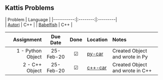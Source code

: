 ## Kattis Problems

| Problem | Language |
|-----------:|:--------:|:---------|          
| [Autori](https://github.com/EvelioOrnelas/eornelas-Kattis/blob/master/Autori.cpp)  | C++ |
| [Babelfish](https://github.com/EvelioOrnelas/eornelas-Kattis/blob/master/Babelfish.cpp)  | C++ |


| Assignment | Due Date | Done | Location | Notes |
|-----------:|:--------:|:----:|:---------|:------|
| 1 - Python Object  | 25-Feb-20 |  ☑   | [py-car](https://github.com/EvelioOrnelas/oop-enornelas/tree/master/car) | Created Object and wrote in Py |
| 2 - C++ Object  | 25-Feb-20 |  ☑   | [c++-car](https://github.com/EvelioOrnelas/oop-enornelas/tree/master/cpp-car) | Created Object and wrote in C++ |